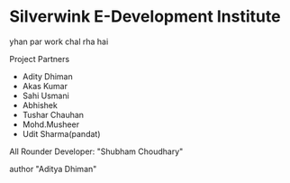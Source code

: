 # Silverwink E-Development Institute

yhan par work chal rha hai 

Project Partners
- Adity Dhiman
- Akas Kumar
- Sahi Usmani
- Abhishek
- Tushar Chauhan
- Mohd.Musheer
- Udit Sharma(pandat)


All Rounder Developer:  "Shubham Choudhary"

author "Aditya Dhiman"

